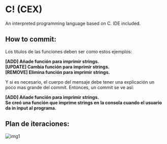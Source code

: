 # C! (CEX)
An interpreted programming language based on C. IDE included.



## How to commit:

Los titulos de las funciones deben ser como estos ejemplos:

**[ADD] Añade función para imprimir strings.**  
**[UPDATE] Cambia función para imprimir strings.**  
**[REMOVE] Elimina función para imprimir strings.**

Y si es necesario, el cuerpo del mensaje debe tener una explicación un poco mas grande del commit. Entonces, un commit se ve así:

**[ADD] Añade función para imprimir strings.**  
**Se creó una función que imprime strings en la consola cuando el usuario da in input al programa.**

## Plan de iteraciones:
![img1](https://raw.githubusercontent.com/aleklnx/CEX/master/docs/plan_de_iteraciones.png "Plan de Iteraciones")
